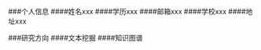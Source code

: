 
###个人信息
  ####姓名xxx
  ####学历xxx
  ####邮箱xxx
  ####学校xxx
  ####地址xxx

###研究方向
  ####文本挖掘
  ####知识图谱
